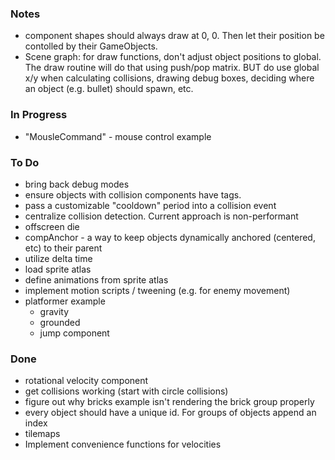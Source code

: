 ### Notes

- component shapes should always draw at 0, 0. Then let their position be contolled by their GameObjects.
- Scene graph: for draw functions, don't adjust object positions to global. The draw routine will do that using push/pop matrix. BUT do use global x/y when calculating collisions, drawing debug boxes, deciding where an object (e.g. bullet) should spawn, etc.

### In Progress

- "MousleCommand" - mouse control example

### To Do

- bring back debug modes
- ensure objects with collision components have tags.
- pass a customizable "cooldown" period into a collision event
- centralize collision detection. Current approach is non-performant
- offscreen die
- compAnchor - a way to keep objects dynamically anchored (centered, etc) to their parent
- utilize delta time
- load sprite atlas
- define animations from sprite atlas
- implement motion scripts / tweening (e.g. for enemy movement)
- platformer example
  - gravity
  - grounded
  - jump component

### Done

- rotational velocity component
- get collisions working (start with circle collisions)
- figure out why bricks example isn't rendering the brick group properly
- every object should have a unique id. For groups of objects append an index
- tilemaps
- Implement convenience functions for velocities
